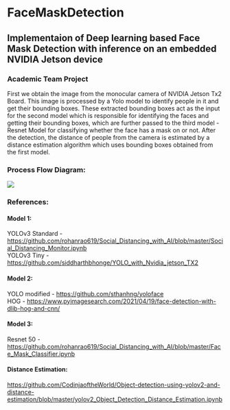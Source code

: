 # FaceMaskDetection 

## Implementaion of Deep learning based Face Mask Detection with inference on an embedded NVIDIA Jetson device
### Academic Team Project

First we obtain the image from the monocular camera of NVIDIA Jetson Tx2 Board. 
This image is processed by a Yolo model to identify people in it and get their bounding boxes. 
These extracted bounding boxes act as the input for the second model which is responsible for identifying the faces and getting their bounding boxes, which are further passed to the third model -Resnet Model for classifying whether the face has a mask on or not.
After the detection, the distance of people from the camera is estimated by a distance estimation algorithm which uses bounding boxes obtained from the first model.

### Process Flow Diagram: </br>
<img align ="center" src ="https://user-images.githubusercontent.com/45971902/176203160-8c3b2f10-c10d-4d85-9ef3-e679966a138a.png">


### References: </br>
#### Model 1: </br>
YOLOv3 Standard - https://github.com/rohanrao619/Social_Distancing_with_AI/blob/master/Social_Distancing_Monitor.ipynb  </br>
YOLOv3 Tiny - https://github.com/siddharthbhonge/YOLO_with_Nvidia_jetson_TX2  </br>
#### Model 2: </br>
YOLO modified - https://github.com/sthanhng/yoloface </br>
HOG - https://www.pyimagesearch.com/2021/04/19/face-detection-with-dlib-hog-and-cnn/  </br>
#### Model 3: </br>
Resnet 50 - https://github.com/rohanrao619/Social_Distancing_with_AI/blob/master/Face_Mask_Classifier.ipynb </br>
#### Distance Estimation: </br>
https://github.com/CodinjaoftheWorld/Object-detection-using-yolov2-and-distance-estimation/blob/master/yolov2_Object_Detection_Distance_Estimation.ipynb  </br>
